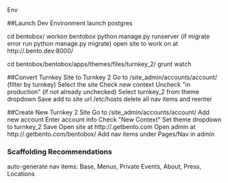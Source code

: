 Env

##Launch Dev Environment
launch postgres

cd bentobox/
workon bentobox
python manage.py runserver
(if migrate error run python manage.py migrate)
open site to work on at http://<site-name>.bento.dev:8000/

cd bentobox/bentobox/apps/themes/files/turnkey_2/
grunt watch

##Convert Turnkey Site to Turnkey 2
Go to /site_admin/accounts/account/ (filter by turnkey)
Select the site
Check new context
Uncheck "in production" (if not already unchecked)
Select turnkey_2 from theme dropdown
Save
add to site url /etc/hosts
delete all nav items and reenter

##Create New Turnkey 2 Site
Go to /site_admin/accounts/account/
Add new account
Enter account info
Check "New Context"
Set theme dropdown to turnkey_2
Save
Open site at http://<site-name>.getbento.com
Open admin at http://<site-name>.getbento.com/bentobox/
Add nav items under Pages/Nav in admin

### Scaffolding Recommendations
auto-generate nav items:
Base, Menus, Private Events, About, Press, Locations